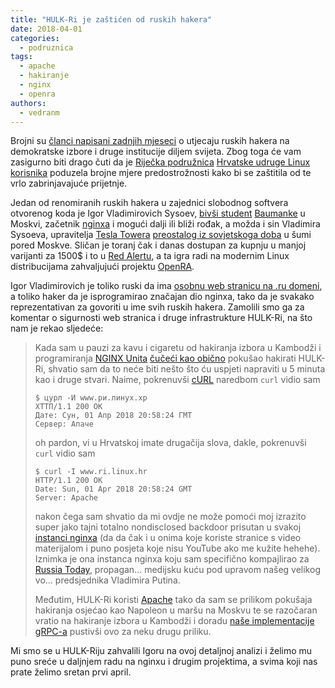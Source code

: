 ```yaml
---
title: "HULK-Ri je zaštićen od ruskih hakera"
date: 2018-04-01
categories: 
  - podruznica
tags: 
  - apache
  - hakiranje
  - nginx
  - openra
authors: 
  - vedranm
---
```


Brojni su [članci napisani zadnjih mjeseci](https://www.nytimes.com/news-event/russian-election-hacking) o utjecaju ruskih hakera na demokratske izbore i druge institucije diljem svijeta. Zbog toga će vam zasigurno biti drago čuti da je [Riječka podružnica](../podruznica.md) [Hrvatske udruge Linux korisnika](http://www.linux.hr/) poduzela brojne mjere predostrožnosti kako bi se zaštitila od te vrlo zabrinjavajuće prijetnje.

<!-- more -->

Jedan od renomiranih ruskih hakera u zajednici slobodnog softvera otvorenog koda je Igor Vladimirovich Sysoev, [bivši student](https://en.wikipedia.org/wiki/Igor_Sysoev) [Baumanke](https://bmstu.ru/) u Moskvi, začetnik [nginxa](https://nginx.org/) i mogući dalji ili bliži rođak, a možda i sin Vladimira Sysoeva, upravitelja [Tesla Towera](https://www.rt.com/news/170704-tesla-tower-lightning-russia/) [preostalog iz sovjetskoga doba](https://www.rt.com/news/181748-tesla-marx-generator-lightning/) u šumi pored Moskve. Sličan je toranj čak i danas dostupan za kupnju u manjoj varijanti za 1500$ i to u [Red Alertu](https://cnc.fandom.com/wiki/Tesla_coil_(Red_Alert_1)), a ta igra radi na modernim Linux distribucijama zahvaljujući projektu [OpenRA](https://www.openra.net/about/).

Igor Vladimirovich je toliko ruski da ima [osobnu web stranicu na .ru domeni](http://sysoev.ru/), a toliko haker da je isprogramirao značajan dio nginxa, tako da je svakako reprezentativan za govoriti u ime svih ruskih hakera. Zamolili smo ga za komentar o sigurnosti web stranica i druge infrastrukture HULK-Ri, na što nam je rekao sljedeće:

> Kada sam u pauzi za kavu i cigaretu od hakiranja izbora u Kambodži i programiranja [NGINX Unita](https://unit.nginx.org/) [čučeći kao obično](https://www.slavorum.org/gopniks-why-do-slavs-squat/) pokušao hakirati HULK-Ri, shvatio sam da to neće biti nešto što ću uspjeti napraviti u 5 minuta kao i druge stvari. Naime, pokrenuvši [cURL](https://curl.se/) naredbom `curl` vidio sam
>
> `$ цурл -И www.ри.линух.хр`  
> `ХТТП/1.1 200 ОК`  
> `Дате: Сун, 01 Апр 2018 20:58:24 ГМТ`  
> `Сервер: Апаче`
>
> oh pardon, vi u Hrvatskoj imate drugačija slova, dakle, pokrenuvši `curl` vidio sam
>
> `$ curl -I www.ri.linux.hr`  
> `HTTP/1.1 200 OK`  
> `Date: Sun, 01 Apr 2018 20:58:24 GMT`  
> `Server: Apache`
>
> nakon čega sam shvatio da mi ovdje ne može pomoći moj izrazito super jako tajni totalno nondisclosed backdoor prisutan u svakoj [instanci nginxa](https://www.similartech.com/technologies/nginx) (da da čak i u onima koje koriste stranice s video materijalom i puno posjeta koje nisu YouTube ako me kužite hehehe). Iznimka je ona instanca nginxa koju sam specifično kompajlirao za [Russia Today](https://www.rt.com/about-us/), propagan... medijsku kuću pod upravom našeg velikog vo... predsjednika Vladimira Putina.
>
> Međutim, HULK-Ri koristi [Apache](https://httpd.apache.org/) tako da sam se prilikom pokušaja hakiranja osjećao kao Napoleon u maršu na Moskvu te se razočaran vratio na hakiranje izbora u Kambodži i doradu [naše implementacije gRPC-a](https://www.nginx.com/resources/webinars/nginx-http2-server-push-grpc/) pustivši ovo za neku drugu priliku.

Mi smo se u HULK-Riju zahvalili Igoru na ovoj detaljnoj analizi i želimo mu puno sreće u daljnjem radu na nginxu i drugim projektima, a svima koji nas prate želimo sretan prvi april.
